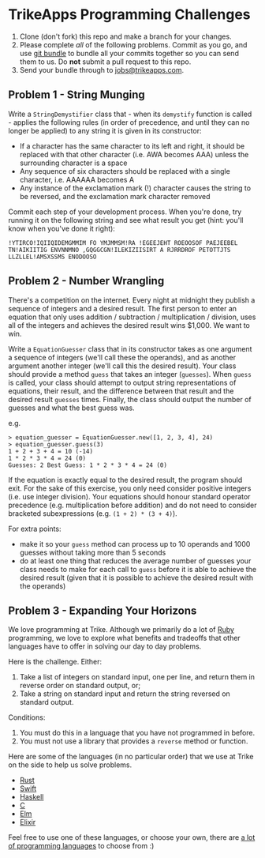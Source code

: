# TrikeApps Programming Challenges

1. Clone (don't fork) this repo and make a branch for your changes.
2. Please complete _all_ of the following problems. Commit as you go, and use
   [git bundle](https://git-scm.com/docs/git-bundle) to bundle all your commits together so you can
   send them to us. Do **not** submit a pull request to this repo.
3. Send your bundle through to [jobs@trikeapps.com](mailto:jobs@trikeapps.com).

## Problem 1 - String Munging

Write a `StringDemystifier` class that - when its `demystify` function is called - applies the
following rules (in order of precedence, and until they can no longer be applied) to any string it
is given in its constructor:

* If a character has the same character to its left and right, it should be replaced with that other
  character (i.e. AWA becomes AAA) unless the surrounding character is a space
* Any sequence of six characters should be replaced with a single character, i.e. AAAAAA becomes A
* Any instance of the exclamation mark (!) character causes the string to be reversed, and the
  exclamation mark character removed

Commit each step of your development process. When you're done, try running it on the following
string and see what result you get (hint: you'll know when you've done it right):

```
!YTIRCO!IQIIQIDEMGMMIM FO YMJMMSM!RA !EGEEJEHT ROEOOSOF PAEJEEBEL TN!AIKIITIG ENVNNMNO ,GQGGCGN!ILEKIZIISIRT A RJRRDROF PETOTTJTS LLZLLEL!AMSXSSMS ENODOOSO
```

## Problem 2 - Number Wrangling

There's a competition on the internet. Every night at midnight they publish a sequence of integers
and a desired result. The first person to enter an equation that only uses addition / subtraction /
multiplication / division, uses all of the integers and achieves the desired result wins $1,000.
We want to win.

Write a `EquationGuesser` class that in its constructor takes as one argument a sequence of
integers (we'll call these the operands), and as another argument another integer (we'll call this
the desired result). Your class should provide a method `guess` that takes an integer (`guesses`).
When `guess` is called, your class should attempt to output string representations of equations,
their result, and the difference between that result and the desired result `guesses` times.
Finally, the class should output the number of guesses and what the best guess was.

e.g.

```
> equation_guesser = EquationGuesser.new([1, 2, 3, 4], 24)
> equation_guesser.guess(3)
1 + 2 + 3 + 4 = 10 (-14)
1 * 2 * 3 * 4 = 24 (0)
Guesses: 2 Best Guess: 1 * 2 * 3 * 4 = 24 (0)
```

If the equation is exactly equal to the desired result, the program should exit. For the sake of
this exercise, you only need consider positive integers (i.e. use integer division). Your equations
should honour standard operator precedence (e.g. multiplication before addition) and do not need
to consider bracketed subexpressions (e.g. `(1 + 2) * (3 + 4)`).

For extra points:
* make it so your `guess` method can process up to 10 operands and 1000 guesses without taking more
  than 5 seconds
* do at least one thing that reduces the average number of guesses your class needs to make for each
  call to `guess` before it is able to achieve the desired result (given that it is possible to
  achieve the desired result with the operands)

## Problem 3 - Expanding Your Horizons

We love programming at Trike. Although we primarily do a lot of
[Ruby](https://www.ruby-lang.org/en/) programming, we love to explore what benefits and tradeoffs
that other languages have to offer in solving our day to day problems.

Here is the challenge. Either:

1. Take a list of integers on standard input, one per line, and return them in reverse order on
   standard output, or;
2. Take a string on standard input and return the string reversed on standard output.

Conditions:

1. You must do this in a language that you have not programmed in before.
2. You must not use a library that provides a `reverse` method or function.

Here are some of the languages (in no particular order) that we use at Trike on the side to help us
solve problems.

* [Rust](https://www.rust-lang.org/en-US/)
* [Swift](https://swift.org)
* [Haskell](http://haskell.org)
* [C](https://en.wikipedia.org/wiki/C_(programming_language))
* [Elm](http://elm-lang.org)
* [Elixir](http://elixir-lang.org)

Feel free to use one of these languages, or choose your own, there are
[a lot of programming languages](https://en.wikipedia.org/wiki/List_of_programming_languages) to
choose from :)
